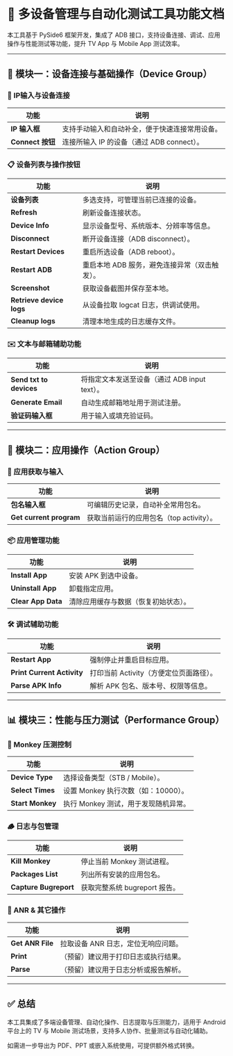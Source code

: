 
# 📱 多设备管理与自动化测试工具功能文档

本工具基于 PySide6 框架开发，集成了 ADB 接口，支持设备连接、调试、应用操作与性能测试等功能，提升 TV App 与 Mobile App 测试效率。

---

## 🧩 模块一：设备连接与基础操作（Device Group）

### 🔌 IP输入与设备连接
| 功能 | 说明 |
|------|------|
| **IP 输入框** | 支持手动输入和自动补全，便于快速连接常用设备。 |
| **Connect 按钮** | 连接所输入 IP 的设备（通过 ADB connect）。 |

### 📋 设备列表与操作按钮
| 功能 | 说明 |
|------|------|
| **设备列表** | 多选支持，可管理当前已连接的设备。 |
| **Refresh** | 刷新设备连接状态。 |
| **Device Info** | 显示设备型号、系统版本、分辨率等信息。 |
| **Disconnect** | 断开设备连接（ADB disconnect）。 |
| **Restart Devices** | 重启所选设备（ADB reboot）。 |
| **Restart ADB** | 重启本地 ADB 服务，避免连接异常（双击触发）。 |
| **Screenshot** | 获取设备截图并保存至本地。 |
| **Retrieve device logs** | 从设备拉取 logcat 日志，供调试使用。 |
| **Cleanup logs** | 清理本地生成的日志缓存文件。 |

### ✉️ 文本与邮箱辅助功能
| 功能 | 说明 |
|------|------|
| **Send txt to devices** | 将指定文本发送至设备（通过 ADB input text）。 |
| **Generate Email** | 自动生成邮箱地址用于测试注册。 |
| **验证码输入框** | 用于输入或填充验证码。 |

---

## 🔧 模块二：应用操作（Action Group）

### 🧭 应用获取与输入
| 功能 | 说明 |
|------|------|
| **包名输入框** | 可编辑历史记录，自动补全常用包名。 |
| **Get current program** | 获取当前运行的应用包名（top activity）。 |

### 📦 应用管理功能
| 功能 | 说明 |
|------|------|
| **Install App** | 安装 APK 到选中设备。 |
| **Uninstall App** | 卸载指定应用。 |
| **Clear App Data** | 清除应用缓存与数据（恢复初始状态）。 |

### 🛠 调试辅助功能
| 功能 | 说明 |
|------|------|
| **Restart App** | 强制停止并重启目标应用。 |
| **Print Current Activity** | 打印当前 Activity（方便定位页面路径）。 |
| **Parse APK Info** | 解析 APK 包名、版本号、权限等信息。 |

---

## 📊 模块三：性能与压力测试（Performance Group）

### 🐒 Monkey 压测控制
| 功能 | 说明 |
|------|------|
| **Device Type** | 选择设备类型（STB / Mobile）。 |
| **Select Times** | 设置 Monkey 执行次数（如：10000）。 |
| **Start Monkey** | 执行 Monkey 测试，用于发现随机异常。 |

### 🪵 日志与包管理
| 功能 | 说明 |
|------|------|
| **Kill Monkey** | 停止当前 Monkey 测试进程。 |
| **Packages List** | 列出所有安装的应用包名。 |
| **Capture Bugreport** | 获取完整系统 bugreport 报告。 |

### 🧠 ANR & 其它操作
| 功能 | 说明 |
|------|------|
| **Get ANR File** | 拉取设备 ANR 日志，定位无响应问题。 |
| **Print** | （预留）建议用于打印日志或执行结果。 |
| **Parse** | （预留）建议用于日志分析或报告解析。 |

---

## ✅ 总结

本工具集成了多端设备管理、自动化操作、日志提取与压测能力，适用于 Android 平台上的 TV 与 Mobile 测试场景，支持多人协作、批量测试与自动化辅助。

如需进一步导出为 PDF、PPT 或嵌入系统使用，可提供额外格式转换。
